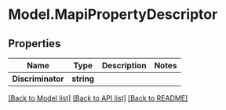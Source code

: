 # Model.MapiPropertyDescriptor
## Properties
Name | Type | Description | Notes
------------ | ------------- | ------------- | -------------
**Discriminator** | **string** |  | 



[[Back to Model list]](README.md#documentation-for-models) [[Back to API list]](README.md#documentation-for-api-endpoints) [[Back to README]](README.md)


